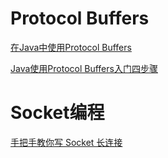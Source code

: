 # Protocol Buffers

[在Java中使用Protocol Buffers](https://www.jianshu.com/p/1bf426a9f8f4)

[Java使用Protocol Buffers入门四步骤
](https://blog.csdn.net/xiao__gui/article/details/36643949)

# Socket编程


[手把手教你写 Socket 长连接](https://juejin.im/post/5b3649d751882552f052703b#heading-9)